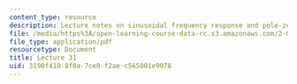 ```yaml
---
content_type: resource
description: Lecture notes on sinusoidal frequency response and pole-zero plots.
file: /media/https%3A/open-learning-course-data-rc.s3.amazonaws.com/2-004-dynamics-and-control-ii-spring-2008/3190f4188f0a7ce0f2aec565001e9978_lecture_31.pdf
file_type: application/pdf
resourcetype: Document
title: Lecture 31
uid: 3190f418-8f0a-7ce0-f2ae-c565001e9978
---
```

